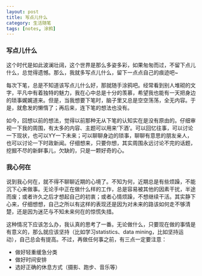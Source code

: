 ```yaml
---
layout: post
title: 写点儿什么
category: 生活随笔
tags: [notes, 涂鸦]
---
```



### 写点儿什么

这个时代是如此波澜壮阔，这个世界是那么多姿多彩，如果匆匆而过，不留下点儿什么，总觉得遗憾。那么，我就多写点儿什么，留下一点点自己的痕迹吧~

每次下笔，总是不知道该写点儿什么好，那就随手涂鸦吧。经常看到别人堆砌的文字，平凡中有着独特的魅力，我在心中总是十分的羡慕，希望我也能有一天把身边的琐事娓娓道来。但是，当我想要下笔时，脑子里又总是空空荡荡，全无内容。于是，就愈发的懒惰了；再后来，连下笔的想法也没有。

如今，回想以前的想法，觉得以前那种无从下笔的认知实在是没有原由的。仔细审视一下我的周围，有太多的内容、主题可以用来‘下酒’。可以回忆往事，可以讨论一下现状，也可以YY一下未来；可以聊聊身边的琐事，聊聊有意思的朋友亲人，也可以讨论一下时政新闻。仔细想来，只要你想，其实周围永远讨论不完的话题，挖掘不尽的新鲜事儿，欠缺的，只是一颗好奇的心。

### 我心何在

说到我心何在，就不得不聊聊近期的心境了。不知为何，近期总是有些烦躁，不能沉下心来做事。无论手中正在做什么样的工作，总是容易被其他的因素干扰，半途而废；或者许久之后才想起自己的初衷；或者心情烦躁，不想继续干活。其实静下心来，仔细想想，自己之所以有这样的表现还是因为对未来的路该如何走不够清楚，还是因为迷茫与不知未来何在的惊慌失措。

这种情况下应该怎么办，我认真的思考了一番。无论做什么，只要现在做的事情是有意义的，那么就应该坚持（比如学习statistics、data mining，比如坚持运动），自己总会有提高。不过，再做任何事之前，有三点一定要注意：
 - 做好轻重缓急分类
 - 做好时间安排
 - 选好正确的休息方式（摄影、跑步、音乐等）
